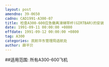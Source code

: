 ```yaml
---
layout: post
amendno: 39-0650
cadno: CAD1991-A300-07
title: 检查A300-600应急撤离滑梯带杆(GIRTBAR)的安装
date: 1991-09-11 00:00:00 +0800
effdate: 1991-09-12 00:00:00 +0800
tag: A300
categories: 民航华东管理局适航处
author: 薛平贝
---
```


##适用范围:
所有A300-600飞机

